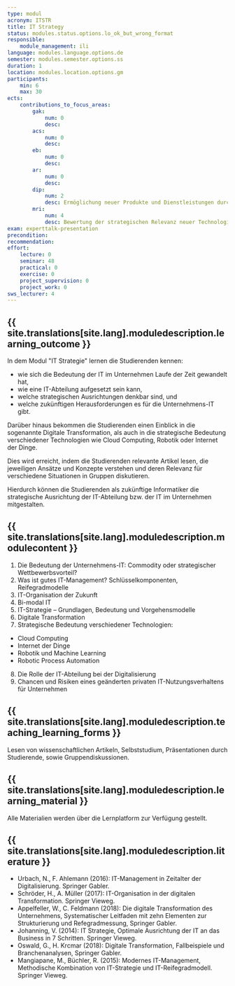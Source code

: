 ```yaml
---
type: modul
acronym: ITSTR
title: IT Strategy
status: modules.status.options.lo_ok_but_wrong_format
responsible: 
    module_management: ili
language: modules.language.options.de
semester: modules.semester.options.ss
duration: 1
location: modules.location.options.gm
participants:
    min: 6
    max: 30
ects: 
    contributions_to_focus_areas:
        gak: 
            num: 0
            desc:
        acs: 
            num: 0
            desc:
        eb: 
            num: 0
            desc:
        ar: 
            num: 0
            desc:
        dip: 
            num: 2
            desc: Ermöglichung neuer Produkte und Dienstleistungen durch eine flexible IT
        mri: 
            num: 4
            desc: Bewertung der strategischen Relevanz neuer Technologien; Entwicklung einer IT-Strategie für ein Unternehmen
exam: experttalk-presentation
precondition: 
recommendation: 
effort:
    lecture: 0
    seminar: 48
    practical: 0
    exercise: 0
    project_supervision: 0
    project_work: 0
sws_lecturer: 4  
---
```




## {{ site.translations[site.lang].moduledescription.learning_outcome }}
<!-- Learning Outcome -->

In dem Modul "IT Strategie" lernen die Studierenden kennen:
* wie sich die Bedeutung der IT im Unternehmen Laufe der Zeit gewandelt hat, 
* wie eine IT-Abteilung aufgesetzt sein kann, 
* welche strategischen Ausrichtungen denkbar sind, und
* welche zukünftigen Herausforderungen es für die Unternehmens-IT gibt.

Darüber hinaus bekommen die Studierenden einen Einblick in die sogenannte Digitale Transformation, 
als auch in die strategische Bedeutung verschiedener Technologien wie Cloud Computing, Robotik oder Internet der Dinge. 

Dies wird erreicht, indem die Studierenden relevante Artikel lesen, die jeweiligen Ansätze und Konzepte verstehen
und deren Relevanz für verschiedene Situationen in Gruppen diskutieren.

Hierdurch können die Studierenden als zukünftige Informatiker die strategische Ausrichtung der IT-Abteilung bzw. der IT im Unternehmen mitgestalten. 

  
## {{ site.translations[site.lang].moduledescription.modulecontent }}
<!-- Modulinhalt -->

1. Die Bedeutung der Unternehmens-IT: Commodity oder strategischer Wettbewerbsvorteil?
2. Was ist gutes IT-Management? Schlüsselkomponenten, Reifegradmodelle
3. IT-Organisation der Zukunft
4. Bi-modal IT
5. IT-Strategie – Grundlagen, Bedeutung und Vorgehensmodelle 
6. Digitale Transformation
7. Strategische Bedeutung verschiedener Technologien:
* Cloud Computing
* Internet der Dinge
* Robotik und Machine Learning 
* Robotic Process Automation
8. Die Rolle der IT-Abteilung bei der Digitalisierung
9. Chancen und Risiken eines geänderten privaten IT-Nutzungsverhaltens für Unternehmen


## {{ site.translations[site.lang].moduledescription.teaching_learning_forms }}
<!-- Lehr- und Lernformen -->

Lesen von wissenschaftlichen Artikeln, Selbststudium, Präsentationen durch Studierende, sowie Gruppendiskussionen. 


## {{ site.translations[site.lang].moduledescription.learning_material }}
<!-- Zur Verfügung gestelltes Lehrmaterial -->

Alle Materialien werden über die Lernplatform zur Verfügung gestellt.


## {{ site.translations[site.lang].moduledescription.literature }}
<!-- Weiterführende Literatur -->

* Urbach, N., F. Ahlemann (2016): IT-Management in Zeitalter der Digitalisierung. Springer Gabler.
* Schröder, H., A. Müller (2017): IT-Organisation in der digitalen Transformation. Springer Vieweg.
* Appelfeller, W., C. Feldmann (2018): Die digitale Transformation des Unternehmens, Systematischer Leitfaden mit zehn Elementen zur Strukturierung und Refegradmessung, Springer Gabler.
* Johanning, V. (2014): IT Strategie, Optimale Ausrichtung der IT an das Business in 7 Schritten. Springer Vieweg.
* Oswald, G., H. Krcmar (2018): Digitale Transformation, Fallbeispiele und Branchenanalysen, Springer Gabler. 
* Mangiapane, M., Büchler, R. (2015): Modernes IT-Management, Methodische Kombination von IT-Strategie und IT-Reifegradmodell. Springer Vieweg. 
